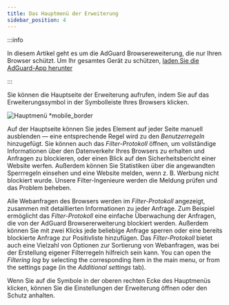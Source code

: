 ```yaml
---
title: Das Hauptmenü der Erweiterung
sidebar_position: 4
---
```


:::info

In diesem Artikel geht es um die AdGuard Browsereweiterung, die nur Ihren Browser schützt. Um Ihr gesamtes Gerät zu schützen, [laden Sie die AdGuard-App herunter](https://agrd.io/download-kb-adblock)

:::

Sie können die Hauptseite der Erweiterung aufrufen, indem Sie auf das Erweiterungssymbol in der Symbolleiste Ihres Browsers klicken.

![Hauptmenü \*mobile\_border](https://cdn.adtidy.org/content/Kb/ad_blocker/browser_extension/ad_blocker_browser_extension_main.png)

Auf der Hauptseite können Sie jedes Element auf jeder Seite manuell ausblenden — eine entsprechende Regel wird zu den _Benutzerregeln_ hinzugefügt. Sie können auch das _Filter-Protokoll_ öffnen, um vollständige Informationen über den Datenverkehr Ihres Browsers zu erhalten und Anfragen zu blockieren, oder einen Blick auf den Sicherheitsbericht einer Website werfen. Außerdem können Sie Statistiken über die angewandten Sperrregeln einsehen und eine Website melden, wenn z. B. Werbung nicht blockiert wurde. Unsere Filter-Ingenieure werden die Meldung prüfen und das Problem beheben.

Alle Webanfragen des Browsers werden im _Filter-Protokoll_ angezeigt, zusammen mit detaillierten Informationen zu jeder Anfrage. Zum Beispiel ermöglicht das _Filter-Protokoll_ eine einfache Überwachung der Anfragen, die von der AdGuard Browsererweiterung blockiert werden. Außerdem können Sie mit zwei Klicks jede beliebige Anfrage sperren oder eine bereits blockierte Anfrage zur Positivliste hinzufügen. Das _Filter-Protokoll_ bietet auch eine Vielzahl von Optionen zur Sortierung von Webanfragen, was bei der Erstellung eigener Filterregeln hilfreich sein kann. You can open the _Filtering log_ by selecting the corresponding item in the main menu, or from the settings page (in the _Additional settings_ tab).

Wenn Sie auf die Symbole in der oberen rechten Ecke des Hauptmenüs klicken, können Sie die Einstellungen der Erweiterung öffnen oder den Schutz anhalten.
